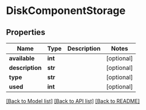 # DiskComponentStorage

## Properties
Name | Type | Description | Notes
------------ | ------------- | ------------- | -------------
**available** | **int** |  | [optional] 
**description** | **str** |  | [optional] 
**type** | **str** |  | [optional] 
**used** | **int** |  | [optional] 

[[Back to Model list]](../README.md#documentation-for-models) [[Back to API list]](../README.md#documentation-for-api-endpoints) [[Back to README]](../README.md)


